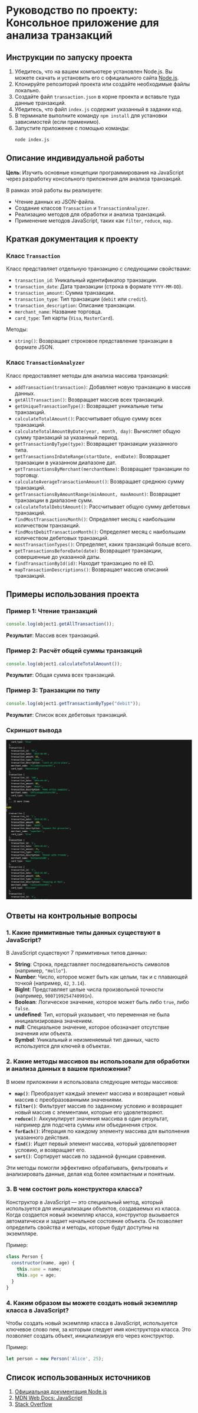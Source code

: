 # Руководство по проекту: Консольное приложение для анализа транзакций

## Инструкции по запуску проекта
1. Убедитесь, что на вашем компьютере установлен Node.js. Вы можете скачать и установить его с официального сайта [Node.js](https://nodejs.org/).
2. Клонируйте репозиторий проекта или создайте необходимые файлы локально.
3. Создайте файл `transaction.json` в корне проекта и вставьте туда данные транзакций.
4. Убедитесь, что файл `index.js` содержит указанный в задании код.
5. В терминале выполните команду `npm install` для установки зависимостей (если применимо).
6. Запустите приложение с помощью команды:
   ```bash
   node index.js
   ```

## Описание индивидуальной работы
**Цель**: Изучить основные концепции программирования на JavaScript через разработку консольного приложения для анализа транзакций.

В рамках этой работы вы реализуете:
- Чтение данных из JSON-файла.
- Создание классов `Transaction` и `TransactionAnalyzer`.
- Реализацию методов для обработки и анализа транзакций.
- Применение методов JavaScript, таких как `filter`, `reduce`, `map`.

## Краткая документация к проекту

### Класс `Transaction`
Класс представляет отдельную транзакцию с следующими свойствами:
- `transaction_id`: Уникальный идентификатор транзакции.
- `transaction_date`: Дата транзакции (строка в формате `YYYY-MM-DD`).
- `transaction_amount`: Сумма транзакции.
- `transaction_type`: Тип транзакции (`debit` или `credit`).
- `transaction_description`: Описание транзакции.
- `merchant_name`: Название торговца.
- `card_type`: Тип карты (`Visa`, `MasterCard`).

Методы:
- `string()`: Возвращает строковое представление транзакции в формате JSON.

### Класс `TransactionAnalyzer`
Класс предоставляет методы для анализа массива транзакций:
- `addTransaction(transaction)`: Добавляет новую транзакцию в массив данных.
- `getAllTransaction()`: Возвращает массив всех транзакций.
- `getUniqueTransactionType()`: Возвращает уникальные типы транзакций.
- `calculateTotalAmount()`: Рассчитывает общую сумму всех транзакций.
- `calculateTotalAmountByDate(year, month, day)`: Вычисляет общую сумму транзакций за указанный период.
- `getTransactionByType(type)`: Возвращает транзакции указанного типа.
- `getTransactionsInDateRange(startDate, endDate)`: Возвращает транзакции в указанном диапазоне дат.
- `getTransactionsByMerchant(merchantName)`: Возвращает транзакции по торговцу.
- `calculateAverageTransactionAmount()`: Возвращает среднюю сумму транзакций.
- `getTransactionsByAmountRange(minAmount, maxAmount)`: Возвращает транзакции в диапазоне сумм.
- `calculateTotalDebitAmount()`: Рассчитывает общую сумму дебетовых транзакций.
- `findMostTransactionsMonth()`: Определяет месяц с наибольшим количеством транзакций.
- `findMostDebitTransactionMonth()`: Определяет месяц с наибольшим количеством дебетовых транзакций.
- `mostTransactionTypes()`: Определяет, каких транзакций больше всего.
- `getTransactionsBeforeDate(date)`: Возвращает транзакции, совершенные до указанной даты.
- `findTransactionById(id)`: Находит транзакцию по её ID.
- `mapTransactionDescriptions()`: Возвращает массив описаний транзакций.

## Примеры использования проекта

### Пример 1: Чтение транзакций
```javascript
console.log(object1.getAllTransaction());
```
**Результат**: Массив всех транзакций.

### Пример 2: Расчёт общей суммы транзакций
```javascript
console.log(object1.calculateTotalAmount());
```
**Результат**: Общая сумма всех транзакций.

### Пример 3: Транзакции по типу
```javascript
console.log(object1.getTransactionByType("debit"));
```
**Результат**: Список всех дебетовых транзакций.

### Скриншот вывода
![alt text](image.png)
## Ответы на контрольные вопросы

### 1. Какие примитивные типы данных существуют в JavaScript?

В JavaScript существуют 7 примитивных типов данных:

- **String**: Строка, представляет последовательность символов (например, `"Hello"`).
- **Number**: Число, которое может быть как целым, так и с плавающей точкой (например, `42`, `3.14`).
- **BigInt**: Представляет целые числа произвольной точности (например, `9007199254740991n`).
- **Boolean**: Логическое значение, которое может быть либо `true`, либо `false`.
- **undefined**: Тип, который указывает, что переменная не была инициализирована значением.
- **null**: Специальное значение, которое обозначает отсутствие значения или объекта.
- **Symbol**: Уникальный и неизменяемый тип данных, часто используется для ключей в объектах.

### 2. Какие методы массивов вы использовали для обработки и анализа данных в вашем приложении?

В моем приложении я использовала следующие методы массивов:

- **`map()`**: Преобразует каждый элемент массива и возвращает новый массив с преобразованными значениями.
- **`filter()`**: Фильтрует массив по заданному условию и возвращает новый массив с элементами, которые его удовлетворяют.
- **`reduce()`**: Аккумулирует значения массива в один результат, например для подсчета суммы или объединения строк.
- **`forEach()`**: Итерация по каждому элементу массива для выполнения указанного действия.
- **`find()`**: Ищет первый элемент массива, который удовлетворяет условию, и возвращает его.
- **`sort()`**: Сортирует массив по заданной функции сравнения.

Эти методы помогли эффективно обрабатывать, фильтровать и анализировать данные, делая код более компактным и понятным.

### 3. В чем состоит роль конструктора класса?

Конструктор в JavaScript — это специальный метод, который используется для инициализации объектов, создаваемых из класса. Когда создается новый экземпляр класса, конструктор вызывается автоматически и задает начальное состояние объекта. Он позволяет определить свойства и методы, которые будут доступны на экземпляре.

Пример:

```javascript
class Person {
  constructor(name, age) {
    this.name = name;
    this.age = age;
  }
}

```

### 4. Каким образом вы можете создать новый экземпляр класса в JavaScript?
Чтобы создать новый экземпляр класса в JavaScript, используется ключевое слово new, за которым следует имя конструктора класса. Это позволяет создать объект, инициализируя его через конструктор.

Пример:
```javascript
let person = new Person('Alice', 25);

```

## Список использованных источников
1. [Официальная документация Node.js](https://nodejs.org/)
2. [MDN Web Docs: JavaScript](https://developer.mozilla.org/ru/docs/Web/JavaScript)
3. [Stack Overflow](https://stackoverflow.com/)
